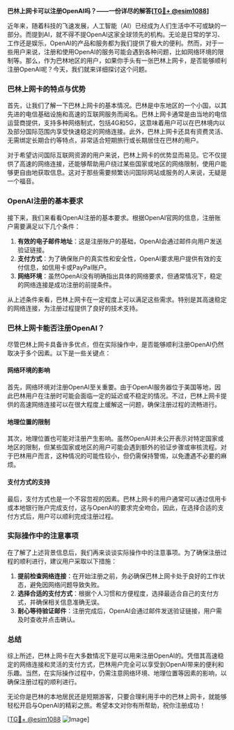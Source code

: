 **巴林上网卡可以注册OpenAI吗？——一份详尽的解答[[TG💪+ @esim1088](https://t.me/s/esim1088)]**

近年来，随着科技的飞速发展，人工智能（AI）已经成为人们生活中不可或缺的一部分。而提到AI，就不得不提OpenAI这家全球领先的机构。无论是日常的学习、工作还是娱乐，OpenAI的产品和服务都为我们提供了极大的便利。然而，对于一些用户来说，注册和使用OpenAI的服务可能会遇到各种问题，比如网络环境的限制等。那么，作为巴林地区的用户，如果你手头有一张巴林上网卡，是否能够顺利注册OpenAI呢？今天，我们就来详细探讨这个问题。

### 巴林上网卡的特点与优势

首先，让我们了解一下巴林上网卡的基本情况。巴林是中东地区的一个小国，以其先进的电信基础设施和高速的互联网服务而闻名。巴林上网卡通常是由当地的电信运营商提供，支持多种网络制式，包括4G和5G，这意味着用户可以在巴林境内以及部分国际范围内享受快速稳定的网络连接。此外，巴林上网卡还具有资费灵活、无需绑定长期合约等特点，非常适合短期旅行或长期居住在巴林的用户。

对于希望访问国际互联网资源的用户来说，巴林上网卡的优势显而易见。它不仅提供了高速的网络连接，还能够帮助用户绕过某些国家或地区的网络限制，使用户能够更自由地获取信息。这对于那些需要频繁访问国际网站或服务的人来说，无疑是一个福音。

### OpenAI注册的基本要求

接下来，我们来看看OpenAI注册的基本要求。根据OpenAI官网的信息，注册账户需要满足以下几个条件：

1. **有效的电子邮件地址**：这是注册账户的基础，OpenAI会通过邮件向用户发送验证链接。
2. **支付方式**：为了确保账户的真实性和安全性，OpenAI要求用户提供有效的支付信息，如信用卡或PayPal账户。
3. **网络环境**：虽然OpenAI没有明确指出具体的网络要求，但通常情况下，稳定的网络连接是成功注册的前提条件。

从上述条件来看，巴林上网卡在一定程度上可以满足这些需求。特别是其高速稳定的网络连接，为注册过程提供了良好的技术支持。

### 巴林上网卡能否注册OpenAI？

尽管巴林上网卡具备许多优点，但在实际操作中，是否能够顺利注册OpenAI仍然取决于多个因素。以下是一些关键点：

#### 网络环境的影响

首先，网络环境对注册OpenAI至关重要。由于OpenAI服务器位于美国等地，因此巴林用户在注册时可能会面临一定的延迟或不稳定的情况。不过，巴林上网卡提供的高速网络连接可以在很大程度上缓解这一问题，确保注册过程的流畅进行。

#### 地理位置的限制

其次，地理位置也可能对注册产生影响。虽然OpenAI并未公开表示对特定国家或地区的限制，但某些国家或地区的用户可能会遇到额外的验证步骤或审核流程。对于巴林用户而言，这种情况的可能性较小，但仍需保持警惕，以免遭遇不必要的麻烦。

#### 支付方式的支持

最后，支付方式也是一个不容忽视的因素。巴林上网卡的用户通常可以通过信用卡或本地银行账户完成支付，这与OpenAI的要求完全吻合。因此，在选择合适的支付方式后，用户可以顺利完成注册过程。

### 实际操作中的注意事项

在了解了上述背景信息后，我们再来谈谈实际操作中的注意事项。为了确保注册过程的顺利进行，建议用户采取以下措施：

1. **提前检查网络连接**：在开始注册之前，务必确保巴林上网卡处于良好的工作状态，避免因网络问题导致失败。
2. **选择合适的支付方式**：根据个人习惯和方便程度，选择最适合自己的支付方式，并确保相关信息准确无误。
3. **耐心等待验证邮件**：注册完成后，OpenAI会通过邮件发送验证链接，用户需及时查收并点击确认。

### 总结

综上所述，巴林上网卡在大多数情况下是可以用来注册OpenAI的。凭借其高速稳定的网络连接和灵活的支付方式，巴林用户完全可以享受到OpenAI带来的便利和乐趣。当然，在实际操作过程中，仍需注意网络环境、地理位置等因素的影响，以确保注册过程的顺利进行。

无论你是巴林的本地居民还是短期游客，只要合理利用手中的巴林上网卡，就能够轻松开启与OpenAI的精彩之旅。希望本文对你有所帮助，祝你注册成功！

[[TG💪+ @esim1088](https://t.me/s/esim1088) ![Image](https://i.postimg.cc/4NQfJmqS/Snipaste-2025-05-13-00-14-12.png)]